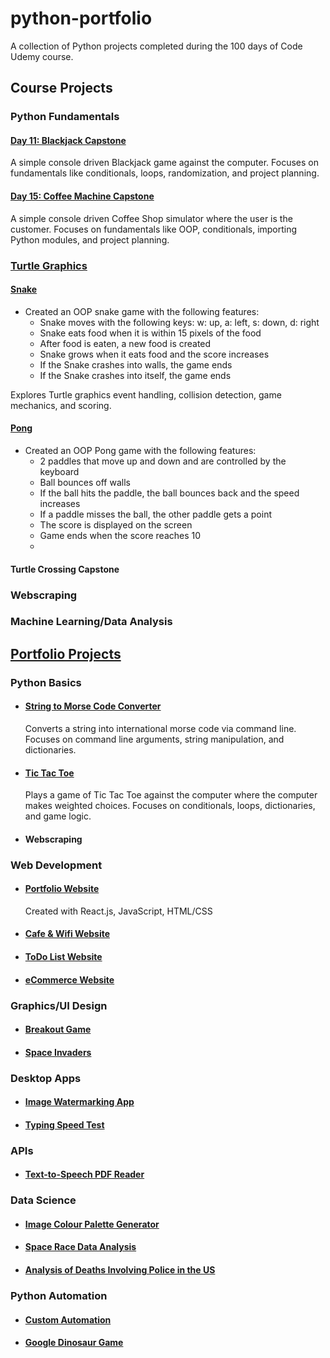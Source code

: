 # python-portfolio
A collection of Python projects completed during the 100 days of Code Udemy course.

## Course Projects
### Python Fundamentals

#### [Day 11: Blackjack Capstone](blackjack/main.py)
A simple console driven Blackjack game against the computer. Focuses on fundamentals like conditionals, loops, randomization, and project planning.

#### [Day 15: Coffee Machine Capstone](coffee)
A simple console driven Coffee Shop simulator where the user is the customer. Focuses on fundamentals like OOP, conditionals, importing Python modules, and project planning.

### [Turtle Graphics](turtle-graphics/requirements.md)

#### [Snake](turtle-graphics/snake/main.py)
- Created an OOP snake game with the following features:
   - Snake moves with the following keys:  w: up, a: left, s: down, d: right
   - Snake eats food when it is within 15 pixels of the food
   - After food is eaten, a new food is created
   - Snake grows when it eats food and the score increases
   - If the Snake crashes into walls, the game ends
   - If the Snake crashes into itself, the game ends

Explores Turtle graphics event handling, collision detection, game mechanics, and scoring.

#### [Pong](turtle-graphics/pong/main.py)
- Created an OOP Pong game with the following features:
    - 2 paddles that move up and down and are controlled by the keyboard
    - Ball bounces off walls
    - If the ball hits the paddle, the ball bounces back and the speed increases
    - If a paddle misses the ball, the other paddle gets a point
    - The score is displayed on the screen
    - Game ends when the score reaches 10
    - 
#### Turtle Crossing Capstone

### Webscraping

### Machine Learning/Data Analysis

## [Portfolio Projects](professional-portfolio)
### Python Basics
 - #### [String to Morse Code Converter](professional-portfolio/morse-code-converter.py)
   Converts a string into international morse code via command line. Focuses on command line arguments, string manipulation, and dictionaries.
 - #### [Tic Tac Toe](professional-portfolio/tic-tac-toe.py)
   Plays a game of Tic Tac Toe against the computer where the computer makes weighted choices. Focuses on conditionals, loops, dictionaries, and game logic.
 - #### Webscraping
### Web Development
 - #### [Portfolio Website](https://kdotzlaw.github.io/website/)
   Created with React.js, JavaScript, HTML/CSS
 - #### [Cafe & Wifi Website](professional-portfolio/cafe-website.py)
 - #### [ToDo List Website]()
 - #### [eCommerce Website]()
### Graphics/UI Design
 - #### [Breakout Game](professional-portfolio/breakout.py)
 - #### [Space Invaders]()
### Desktop Apps
 - #### [Image Watermarking App]()
 - #### [Typing Speed Test]()
### APIs
 - #### [Text-to-Speech PDF Reader]()
### Data Science
 - #### [Image Colour Palette Generator]()
 - #### [Space Race Data Analysis]()
 - #### [Analysis of Deaths Involving Police in the US]()
### Python Automation
- #### [Custom Automation]()
- #### [Google Dinosaur Game]()
